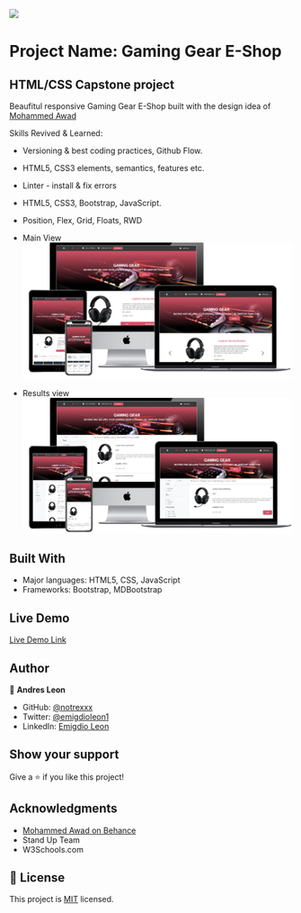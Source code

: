 ![](https://img.shields.io/badge/Microverse-blueviolet)

# Project Name: Gaming Gear E-Shop

## HTML/CSS Capstone project

Beaufitul responsive Gaming Gear E-Shop built with the design idea of [Mohammed Awad](https://www.behance.net/M_Awad)


Skills Revived & Learned:

- Versioning & best coding practices, Github Flow.
- HTML5, CSS3 elements, semantics, features etc.
- Linter - install & fix errors
- HTML5, CSS3, Bootstrap, JavaScript.
- Position, Flex, Grid, Floats, RWD

- Main View
![screenshot](assets/images/index.png)


- Results view
![screenshot](assets/images/results.png)
## Built With

- Major languages: HTML5, CSS, JavaScript
- Frameworks: Bootstrap, MDBootstrap


## Live Demo

[Live Demo Link](https://notrexxx.github.io/HTML-CSS-CAPSTONE/)

## Author

👤 **Andres Leon**

- GitHub: [@notrexxx](https://github.com/notrexxx)
- Twitter: [@emigdioleon1](https://twitter.com/emigdioleon1)
- LinkedIn: [Emigdio Leon](https://linkedin.com/emigdio-leon-689109195)

## Show your support

Give a ⭐️ if you like this project!

## Acknowledgments

- [Mohammed Awad on Behance](https://www.behance.net/M_Awad)
- Stand Up Team
- W3Schools.com

## 📝 License

This project is [MIT](./LICENSE) licensed.
